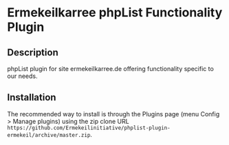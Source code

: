 # Ermekeilkarree phpList Functionality Plugin

## Description

phpList plugin for site ermekeilkarree.de offering functionality specific to our needs.

## Installation

The recommended way to install is through the Plugins page (menu Config > Manage plugins) using the zip clone URL `https://github.com/Ermekeilinitiative/phplist-plugin-ermekeil/archive/master.zip`.
